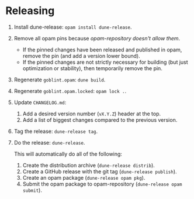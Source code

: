 # Releasing

1. Install dune-release: `opam install dune-release`.
2. Remove all opam pins because _opam-repository doesn't allow them_.

    * If the pinned changes have been released and published in opam, remove the pin (and add a version lower bound).
    * If the pinned changes are not strictly necessary for building (but just optimization or stability), then temporarily remove the pin.

3. Regenerate `goblint.opam`: `dune build`.
4. Regenerate `goblint.opam.locked`: `opam lock .`.
5. Update `CHANGELOG.md`:

    1. Add a desired version number (`vX.Y.Z`) header at the top.
    2. Add a list of biggest changes compared to the previous version.

6. Tag the release: `dune-release tag`.
7. Do the release: `dune-release`.

    This will automatically do all of the following:

    1. Create the distribution archive (`dune-release distrib`).
    2. Create a GitHub release with the git tag (`dune-release publish`).
    3. Create an opam package (`dune-release opam pkg`).
    4. Submit the opam package to opam-repository (`dune-release opam submit`).
